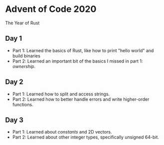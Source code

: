 # Advent of Code 2020

The Year of Rust

## Day 1

* Part 1: Learned the basics of Rust, like how to print "hello world" and build binaries
* Part 2: Learned an important bit of the basics I missed in part 1: *ownership*.

## Day 2

* Part 1: Learned how to split and access strings.
* Part 2: Learned how to better handle errors and write higher-order functions.

## Day 3
* Part 1: Learned about *constants* and 2D vectors.
* Part 2: Learned about other integer types, specifically unsigned 64-bit.